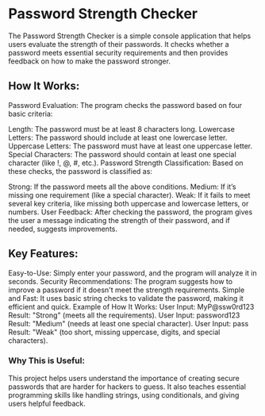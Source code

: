 # Password Strength Checker
The Password Strength Checker is a simple console application that helps users evaluate the strength of their passwords. 
It checks whether a password meets essential security requirements and then provides feedback on how to make the password stronger.

## How It Works:
Password Evaluation: The program checks the password based on four basic criteria:

Length: The password must be at least 8 characters long.
Lowercase Letters: The password should include at least one lowercase letter.
Uppercase Letters: The password must have at least one uppercase letter.
Special Characters: The password should contain at least one special character (like !, @, #, etc.).
Password Strength Classification: Based on these checks, the password is classified as:

Strong: If the password meets all the above conditions.
Medium: If it’s missing one requirement (like a special character).
Weak: If it fails to meet several key criteria, like missing both uppercase and lowercase letters, or numbers.
User Feedback: After checking the password, the program gives the user a message indicating the strength of their password, and if needed, suggests improvements.

## Key Features:

Easy-to-Use: Simply enter your password, and the program will analyze it in seconds.
Security Recommendations: The program suggests how to improve a password if it doesn't meet the strength requirements.
Simple and Fast: It uses basic string checks to validate the password, making it efficient and quick.
Example of How It Works:
User Input: MyP@ssw0rd123
Result: "Strong" (meets all the requirements).
User Input: password123
Result: "Medium" (needs at least one special character).
User Input: pass
Result: "Weak" (too short, missing uppercase, digits, and special characters).

### Why This is Useful:
This project helps users understand the importance of creating secure passwords that are harder for hackers to guess. It also teaches essential programming skills like handling strings, 
using conditionals, and giving users helpful feedback.